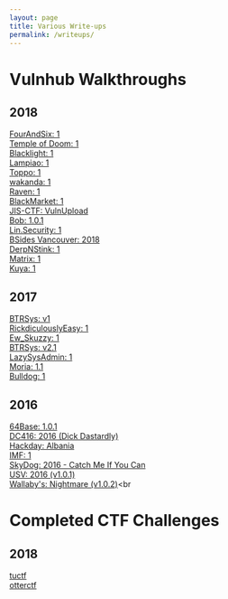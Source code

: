 ```yaml
---
layout: page
title: Various Write-ups
permalink: /writeups/
---
```

# Vulnhub Walkthroughs

## 2018
[FourAndSix: 1](https://bzyo.github.io/vulnhub/2018/FourAndSix_1)<br>
[Temple of Doom: 1](https://bzyo.github.io/vulnhub/2018/Temple_of_Doom_1)<br>
[Blacklight: 1](https://bzyo.github.io/vulnhub/2018/Blacklight_1/)<br>
[Lampiao: 1](https://bzyo.github.io/vulnhub/2018/Lampiao_1/)<br>
[Toppo: 1](https://bzyo.github.io/vulnhub/2018/Toppo_1/)<br>
[wakanda: 1](https://bzyo.github.io/vulnhub/2018/wakanda_1/)<br>
[Raven: 1](https://bzyo.github.io/vulnhub/2018/Raven_1/)<br>
[BlackMarket: 1](https://bzyo.github.io/vulnhub/2018/BlackMarket_1/)<br>
[JIS-CTF: VulnUpload](https://bzyo.github.io/vulnhub/2018/JIS-CTF_VulnUpload)<br>
[Bob: 1.0.1](https://bzyo.github.io/vulnhub/2018/Bob_1.0.1/)<br>
[Lin.Security: 1](https://bzyo.github.io/vulnhub/2018/Lin.Security_1)<br>
[BSides Vancouver: 2018](https://bzyo.github.io/vulnhub/2018/BSides-Vancouver_2018)<br>
[DerpNStink: 1](https://bzyo.github.io/vulnhub/2018/DerpNStink_1)<br>
[Matrix: 1](https://bzyo.github.io/vulnhub/2018/Matrix_1)<br>
[Kuya: 1](https://bzyo.github.io/vulnhub/2018/Kuya_1)


## 2017
[BTRSys: v1](https://bzyo.github.io/vulnhub/2017/BTRSys_v1)<br>
[RickdiculouslyEasy: 1](https://bzyo.github.io/vulnhub/2017/RickdiculouslyEasy_1)<br>
[Ew_Skuzzy: 1](https://bzyo.github.io/vulnhub/2017/Ew_Skuzzy_1)<br>
[BTRSys: v2.1](https://bzyo.github.io/vulnhub/2017/BTRSys_v2.1)<br>
[LazySysAdmin: 1](https://bzyo.github.io/vulnhub/2017/LazySysAdmin_1)<br>
[Moria: 1.1](https://bzyo.github.io/vulnhub/2017/Moria_1.1)<br>
[Bulldog: 1](https://bzyo.github.io/vulnhub/2017/Bulldog_1)

## 2016
[64Base: 1.0.1](https://bzyo.github.io/vulnhub/2016/64Base_1.0.1)<br>
[DC416: 2016 (Dick Dastardly)](https://bzyo.github.io/vulnhub/2016/DC416_2016-DickDastardly)<br>
[Hackday: Albania](https://bzyo.github.io/vulnhub/2016/Hackday_Albania)<br>
[IMF: 1](https://bzyo.github.io/vulnhub/2016/IMF_1)<br>
[SkyDog: 2016 - Catch Me If You Can](https://bzyo.github.io/vulnhub/2016/SkyDog_2016-CatchMeIfYouCan)<br>
[USV: 2016 (v1.0.1)](https://bzyo.github.io/vulnhub/2016/USV_2016-v1.0.1)<br>
[Wallaby's: Nightmare (v1.0.2)](https://bzyo.github.io/vulnhub/2016/Wallabys_Nightmare-v1.0.2)<br

# Completed CTF Challenges

## 2018
[tuctf](https://bzyo.github.io/ctfs/2018/tuctf)<br>
[otterctf](https://bzyo.github.io/ctfs/2018/otterctf)
